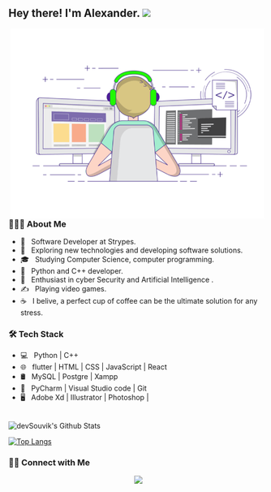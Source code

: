 <h2> Hey there! I'm Alexander. <img src="https://github.com/souvikguria98/souvikguria98/blob/master/Hi.gif" width="25"></h2>
<img align="right" alt="GIF" src="https://raw.githubusercontent.com/devSouvik/devSouvik/master/gif3.gif" width="500"/>

<h3> 👨🏻‍💻 About Me </h3>

- 🔭 &nbsp; Software Developer at Strypes.
- 🤔 &nbsp; Exploring new technologies and developing software solutions.
- 🎓 &nbsp; Studying Computer Science, computer programming.
- 💼 &nbsp; Python and C++ developer.
- 🌱 &nbsp; Enthusiast in cyber Security and Artificial Intelligence .
- ✍️ &nbsp; Playing video games.
- ☕ &nbsp; I belive, a perfect cup of coffee can be the ultimate solution for any stress. 

<h3>🛠 Tech Stack</h3>

- 💻 &nbsp; Python | C++
- 🌐 &nbsp; flutter | HTML | CSS | JavaScript | React  
- 🛢 &nbsp; MySQL | Postgre | Xampp
- 🔧 &nbsp; PyCharm | Visual Studio code | Git
- 🖥 &nbsp; Adobe Xd | Illustrator | Photoshop | 

<br>

<img align="center" src="https://github-readme-stats.vercel.app/api?username=AlexanderIvanofff&include_all_commits=true&count_private=true&show_icons=true&line_height=20&title_color=7A7ADB&icon_color=2234AE&text_color=D3D3D3&bg_color=0,000000,130F40" alt="devSouvik's Github Stats">

</br>

[![Top Langs](https://github-readme-stats.vercel.app/api/top-langs/?username=AlexanderIvanofff&layout=compact&text_color=daf7dc&bg_color=151515)](https://github.com/AlexanderIvanofff/github-readme-stats)


<h3> 🤝🏻 Connect with Me </h3>

<p align="center">
&nbsp; <a href="mailto:valmon888@gmail.com" target="_blank" rel="noopener noreferrer"><img src="https://img.icons8.com/plasticine/100/000000/gmail.png"  width="50" /></a>
</p>
